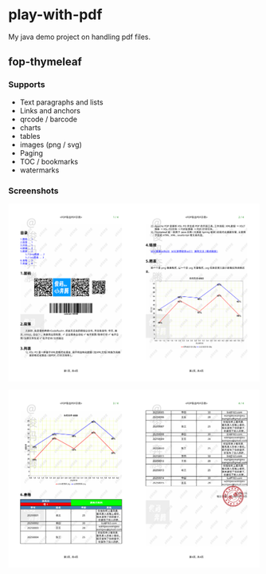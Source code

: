 # play-with-pdf
My java demo project on handling pdf files.

## fop-thymeleaf
### Supports
+ Text paragraphs and lists 
+ Links and anchors 
+ qrcode / barcode 
+ charts 
+ tables 
+ images (png / svg) 
+ Paging 
+ TOC / bookmarks 
+ watermarks 

### Screenshots
![demo1](fop-thymeleaf/doc/demo1.png)

![demo2](fop-thymeleaf/doc/demo2.png)
